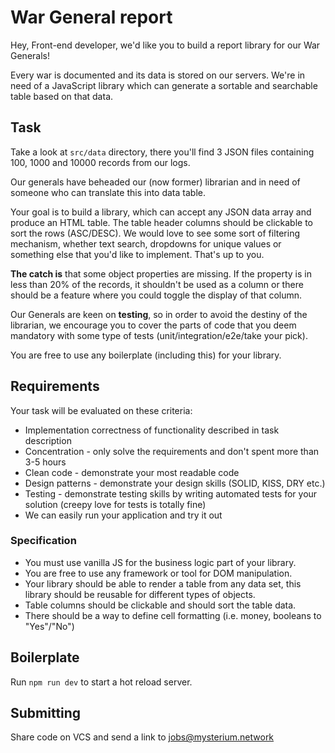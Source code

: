 # War General report

Hey, Front-end developer, we'd like you to build a report library for our War Generals!

Every war is documented and its data is stored on our servers. We're in need of a JavaScript library 
which can generate a sortable and searchable table based on that data.

## Task

Take a look at `src/data` directory, there you'll find 3 JSON files containing 100, 1000 and 10000 records from our logs. 

Our generals have beheaded our (now former) librarian and in need of someone who can translate this into data table.

Your goal is to build a library, which can accept any JSON data array and produce an HTML table. 
The table header columns should be clickable to sort the rows (ASC/DESC).
We would love to see some sort of filtering mechanism, whether text search, dropdowns for unique values 
or something else that you'd like to implement. That's up to you.

**The catch is** that some object properties are missing. If the property is in less than 20% of the records, 
it shouldn't be used as a column or there should be a feature where you could toggle the display of that column.

Our Generals are keen on **testing**, so in order to avoid the destiny of the librarian, 
we encourage you to cover the parts of code that you deem mandatory with some type of tests (unit/integration/e2e/take your pick).

You are free to use any boilerplate (including this) for your library. 

## Requirements

Your task will be evaluated on these criteria:

- Implementation correctness of functionality described in task description
- Concentration - only solve the requirements and don't spent more than 3-5 hours
- Clean code - demonstrate your most readable code
- Design patterns - demonstrate your design skills (SOLID, KISS, DRY etc.)
- Testing - demonstrate testing skills by writing automated tests for your solution (creepy love for tests is totally fine)
- We can easily run your application and try it out

### Specification

- You must use vanilla JS for the business logic part of your library.
- You are free to use any framework or tool for DOM manipulation.
- Your library should be able to render a table from any data set, this library should be reusable for different types of objects.
- Table columns should be clickable and should sort the table data.
- There should be a way to define cell formatting (i.e. money, booleans to "Yes"/"No")

## Boilerplate

Run `npm run dev` to start a hot reload server.

## Submitting

Share code on VCS and send a link to jobs@mysterium.network
